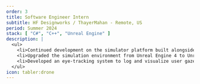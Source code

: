 ```yaml
---
order: 3
title: Software Engineer Intern
subtitle: HF Designworks / ThayerMahan - Remote, US
period: Summer 2024
stack: [ "C#", "C++", "Unreal Engine" ]
description: |
  <ul>
    <li>Continued development on the simulator platform built alongside ThayerMahan, supporting pilot training and AI interaction scenarios.</li>
    <li>Upgraded the simulation environment from Unreal Engine 4 to Unreal Engine 5, unlocking improved lighting, performance, and development flexibility across their research and demo use cases.</li>
    <li>Developed an eye-tracking system to log and visualize user gaze in screenspace as a real-time heatmap, aiding UX research and usability analysis.</li>
  </ul>
icon: tabler:drone
---
```

